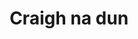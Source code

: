 ---
title: Craigh na dun
picture: craighNaDun.jpg
viewer_title: Craigh na dun, Scotland
thumbnail: craighNaDun_t.jpg
alt: Craigh na dun, Scotland
medium: Oil
width: 20"
height: 16"
---